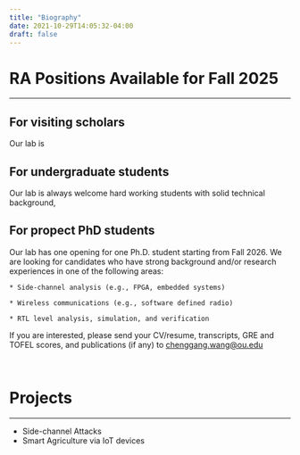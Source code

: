 ```yaml
---
title: "Biography"
date: 2021-10-29T14:05:32-04:00
draft: false
---
```


# RA Positions Available for Fall 2025
--------------------------------
## For visiting scholars
Our lab is 

## For undergraduate students 
Our lab is always welcome hard working students with solid technical background, 

## For propect PhD students
Our lab has one opening for one Ph.D. student starting from Fall 2026. We are looking for candidates who have strong background and/or research experiences in one of the following areas:

    * Side-channel analysis (e.g., FPGA, embedded systems)

    * Wireless communications (e.g., software defined radio)

    * RTL level analysis, simulation, and verification

If you are interested, please send your CV/resume, transcripts, GRE and TOFEL scores, and publications (if any) to chenggang.wang@ou.edu


&nbsp;
&nbsp;
# Projects
--------------------------------
* Side-channel Attacks
* Smart Agriculture via IoT devices
